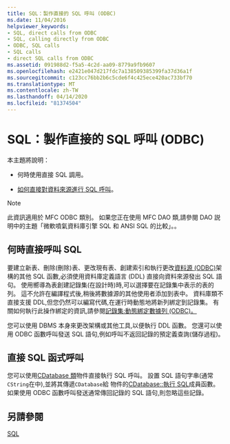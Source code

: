 ```yaml
---
title: SQL：製作直接的 SQL 呼叫 (ODBC)
ms.date: 11/04/2016
helpviewer_keywords:
- SQL, direct calls from ODBC
- SQL, calling directly from ODBC
- ODBC, SQL calls
- SQL calls
- direct SQL calls from ODBC
ms.assetid: 091988d2-f5a5-4c2d-aa09-8779a9fb9607
ms.openlocfilehash: e2421e047d217fdc7a138509385399fa37d36a1f
ms.sourcegitcommit: c123cc76bb2b6c5cde6f4c425ece420ac733bf70
ms.translationtype: MT
ms.contentlocale: zh-TW
ms.lasthandoff: 04/14/2020
ms.locfileid: "81374504"
---
```

# <a name="sql-making-direct-sql-calls-odbc"></a>SQL：製作直接的 SQL 呼叫 (ODBC)

本主題將說明：

- 何時使用直接 SQL 調用。

- [如何直接對資料來源進行 SQL 呼叫](#_core_making_direct_sql_function_calls)。

> [!NOTE]
> 此資訊適用於 MFC ODBC 類別。 如果您正在使用 MFC DAO 類,請參閱 DAO 説明中的主題「微軟噴氣資料庫引擎 SQL 和 ANSI SQL 的比較」。。

## <a name="when-to-call-sql-directly"></a><a name="_core_when_to_call_sql_directly"></a>何時直接呼叫 SQL

要建立新表、刪除(刪除)表、更改現有表、創建索引和執行更改[資料源 (ODBC)](../../data/odbc/data-source-odbc.md)架構的其他 SQL 函數,必須使用資料庫定義語言 (DDL) 直接向資料來源發出 SQL 語句。 使用嚮導為表創建記錄集(在設計時)時,可以選擇要在記錄集中表示的表的列。 這不允許在編譯程式後,稍後將數據源的其他使用者添加到表中。 資料庫類不直接支援 DDL,但您仍然可以編寫代碼,在運行時動態地將新列綁定到記錄集。 有關如何執行此操作綁定的資訊,請參閱[記錄集:動態綁定數據列 (ODBC)。](../../data/odbc/recordset-dynamically-binding-data-columns-odbc.md)

您可以使用 DBMS 本身來更改架構或其他工具,以便執行 DDL 函數。 您還可以使用 ODBC 函數呼叫發送 SQL 語句,例如呼叫不返回記錄的預定義查詢(儲存過程)。

## <a name="making-direct-sql-function-calls"></a><a name="_core_making_direct_sql_function_calls"></a>直接 SQL 函式呼叫

您可以使用[CDatabase 類](../../mfc/reference/cdatabase-class.md)物件直接執行 SQL 呼叫。 設置 SQL 語句字串(通常`CString`在中),並將其傳遞`CDatabase`給 物件的[CDatabase::執行 SQL](../../mfc/reference/cdatabase-class.md#executesql)成員函數。 如果使用 ODBC 函數呼叫發送通常傳回記錄的 SQL 語句,則忽略這些記錄。

## <a name="see-also"></a>另請參閱

[SQL](../../data/odbc/sql.md)

